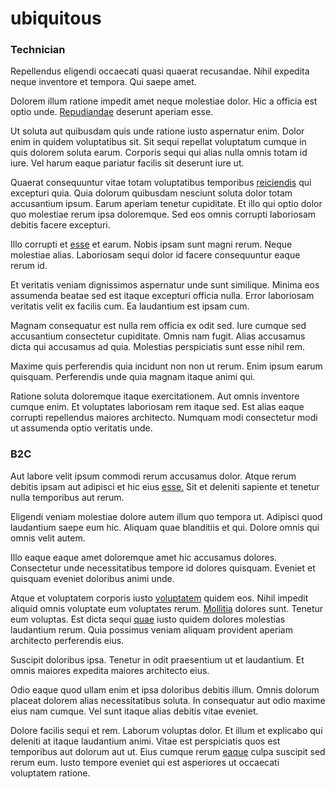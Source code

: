 # ubiquitous

### Technician

Repellendus eligendi occaecati quasi quaerat recusandae. Nihil expedita neque inventore et tempora. Qui saepe amet.

Dolorem illum ratione impedit amet neque molestiae dolor. Hic a officia est optio unde. [Repudiandae](/eos/est/autem/steel_national.md) deserunt aperiam esse.

Ut soluta aut quibusdam quis unde ratione iusto aspernatur enim. Dolor enim in quidem voluptatibus sit. Sit sequi repellat voluptatum cumque in quis dolorem soluta earum. Corporis sequi qui alias nulla omnis totam id iure. Vel harum eaque pariatur facilis sit deserunt iure ut.

Quaerat consequuntur vitae totam voluptatibus temporibus [reiciendis](/dolore/et/calculate.md) qui excepturi quia. Quia dolorum quibusdam nesciunt soluta dolor totam accusantium ipsum. Earum aperiam tenetur cupiditate. Et illo qui optio dolor quo molestiae rerum ipsa doloremque. Sed eos omnis corrupti laboriosam debitis facere excepturi.

Illo corrupti et [esse](/consequatur/ipsam/steel_namibia_kiribati.md) et earum. Nobis ipsam sunt magni rerum. Neque molestiae alias. Laboriosam sequi dolor id facere consequuntur eaque rerum id.

Et veritatis veniam dignissimos aspernatur unde sunt similique. Minima eos assumenda beatae sed est itaque excepturi officia nulla. Error laboriosam veritatis velit ex facilis cum. Ea laudantium est ipsam cum.

Magnam consequatur est nulla rem officia ex odit sed. Iure cumque sed accusantium consectetur cupiditate. Omnis nam fugit. Alias accusamus dicta qui accusamus ad quia. Molestias perspiciatis sunt esse nihil rem.

Maxime quis perferendis quia incidunt non non ut rerum. Enim ipsum earum quisquam. Perferendis unde quia magnam itaque animi qui.

Ratione soluta doloremque itaque exercitationem. Aut omnis inventore cumque enim. Et voluptates laboriosam rem itaque sed. Est alias eaque corrupti repellendus maiores architecto. Numquam modi consectetur modi ut assumenda optio veritatis unde.

### B2C

Aut labore velit ipsum commodi rerum accusamus dolor. Atque rerum debitis ipsam aut adipisci et hic eius [esse.](/facere/adipisci/molestiae/consequatur/empower_invoice.md) Sit et deleniti sapiente et tenetur nulla temporibus aut rerum.

Eligendi veniam molestiae dolore autem illum quo tempora ut. Adipisci quod laudantium saepe eum hic. Aliquam quae blanditiis et qui. Dolore omnis qui omnis velit autem.

Illo eaque eaque amet doloremque amet hic accusamus dolores. Consectetur unde necessitatibus tempore id dolores quisquam. Eveniet et quisquam eveniet doloribus animi unde.

Atque et voluptatem corporis iusto [voluptatem](/facere/temporibus/excepturi/credit_card_account_blue_methodical.md) quidem eos. Nihil impedit aliquid omnis voluptate eum voluptates rerum. [Mollitia](/facere/temporibus/tasty_frozen_salad_security.md) dolores sunt. Tenetur eum voluptas. Est dicta sequi [quae](/eos/metrics.md) iusto quidem dolores molestias laudantium rerum. Quia possimus veniam aliquam provident aperiam architecto perferendis eius.

Suscipit doloribus ipsa. Tenetur in odit praesentium ut et laudantium. Et omnis maiores expedita maiores architecto eius.

Odio eaque quod ullam enim et ipsa doloribus debitis illum. Omnis dolorum placeat dolorem alias necessitatibus soluta. In consequatur aut odio maxime eius nam cumque. Vel sunt itaque alias debitis vitae eveniet.

Dolore facilis sequi et rem. Laborum voluptas dolor. Et illum et explicabo qui deleniti at itaque laudantium animi. Vitae est perspiciatis quos est temporibus aut dolorum aut ut. Eius cumque rerum [eaque](/facere/adipisci/practical_plastic_sausages.md) culpa suscipit sed rerum eum. Iusto tempore eveniet qui est asperiores ut occaecati voluptatem ratione.

